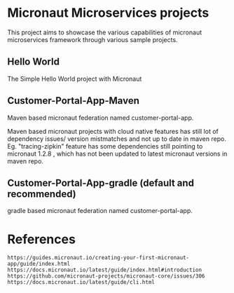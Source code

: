 # Micronaut Microservices projects
This project aims to showcase the various capabilities of micronaut microservices framework through various sample projects.

## Hello World
The Simple Hello World project with Micronaut


## Customer-Portal-App-Maven
Maven based micronaut federation named customer-portal-app. 

Maven based micronaut projects with cloud native features has still lot of dependency issues/ version mistmatches and not up to date in maven repo. 
Eg. "tracing-zipkin" feature has some dependencies still pointing to micronaut 1.2.8 , which has not been updated to latest micronaut versions in maven repo.


## Customer-Portal-App-gradle (default and recommended)
gradle based micronaut federation named customer-portal-app. 



# References

    https://guides.micronaut.io/creating-your-first-micronaut-app/guide/index.html
    https://docs.micronaut.io/latest/guide/index.html#introduction
    https://github.com/micronaut-projects/micronaut-core/issues/306
    https://docs.micronaut.io/latest/guide/cli.html
    
    
